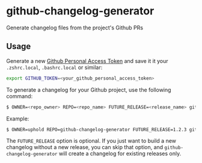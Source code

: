 # github-changelog-generator
Generate changelog files from the project's Github PRs

## Usage
Generate a new [Github Personal Access Token](https://github.com/settings/tokens) and save it it your `.zshrc.local`, `.bashrc.local` or similar:

```sh
export GITHUB_TOKEN=<your_github_personal_access_token>
```

To generate a changelog for your Github project, use the following command:

```sh
$ OWNER=<repo_owner> REPO=<repo_name> FUTURE_RELEASE=<release_name> github-changelog-generator > <your_changelog_file>
```

Example:

```sh
$ OWNER=uphold REPO=github-changelog-generator FUTURE_RELEASE=1.2.3 github-changelog-generator > CHANGELOG.md
```

The `FUTURE_RELEASE` option is optional. If you just want to build a new changelog without a new release, you can skip that option, and `github-changelog-generator` will create a changelog for existing releases only.
